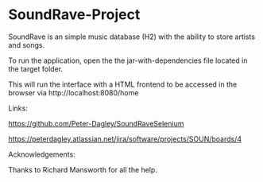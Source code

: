 # SoundRave-Project

SoundRave is an simple music database (H2) with the ability to store artists and songs.

To run the application, open the the jar-with-dependencies file located in the target folder.

This will run the interface with a HTML frontend to be accessed in the browser via http://localhost:8080/home

Links:

https://github.com/Peter-Dagley/SoundRaveSelenium

https://peterdagley.atlassian.net/jira/software/projects/SOUN/boards/4

Acknowledgements:

Thanks to Richard Mansworth for all the help.


